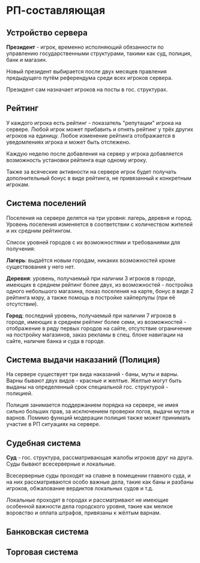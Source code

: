 # РП-составляющая

## Устройство сервера

**Президент** - игрок, временно исполняющий обязанности по управлению государственными структурами, такими как суд, полиция, банк и магазин. 

Новый президент выбирается после двух месяцев правления предыдущего путём референдума среди всех игроков сервера. 

Президент сам назначает игроков на посты в гос. структурах.

## Рейтинг

У каждого игрока есть рейтинг - показатель "репутации" игрока на сервере. Любой игрок может прибавить и отнять рейтинг у трёх других игроков на единицу. Любое изменение рейтинга отображается в уведомлениях игрока и может быть отслежено. 

Каждую неделю после добавления на сервер у игрока добавляется возможность установки рейтинга еще одному игроку. 

Также за всяческие активности на сервере игрок будет получать дополнительный бонус в виде рейтинга, не привязанный к конкретным игрокам.

## Система поселений

Поселения на сервере делятся на три уровня: лагерь, деревня и город. Уровень поселения изменяется в соответствии с количеством жителей и их средним рейтингом. 

Список уровней городов с их возможностями и требованиями для получения:

**Лагерь**: выдаётся новым городам, никаких возможностей кроме существования у него нет.

**Деревня**: уровень, получаемый при наличии 3 игроков в городе, имеющих в среднем рейтинг более двух, из возможностей - постройка одного небольшого магазина, показ поселения на карте, бонус в виде 2 рейтинга мэру, а также помощь в постройке хайперлупы (при её отсутствии). 

**Город**: последний уровень, получаемый при наличии 7 игроков в городе, имеющих в среднем рейтинг более семи, из возможностей - отображение в ряду первых городов на сайте, отсутствие ограничение на постройку магазинов, заказ рекламы в спец. блоке навигации на сайте, наличие банка и суда в городе.

## Система выдачи наказаний (Полиция)

На сервере существует три вида наказаний - баны, муты и варны. Варны бывают двух видов - красные и желтые. Желтые могут быть выданы на определенный срок специальной гос. структурой - полицией.

Полиция занимается поддержанием порядка на сервере, не имея сильно больших прав, за исключением проверки логов, выдачи мутов и варнов. Помимо функций модерации полиция также может принимать участие в РП ситуациях на сервере. 

## Судебная система

**Суд** - гос. структура, рассматривающая жалобы игроков друг на друга. Суды бывают всесерверные и локальные.

Всесерверные суды проходят на спавне в помещении главного суда, и на них рассматриваются особо важные дела, такие как баны и разбаны игроков, обжалование вердиктов локальных судов и т.д. 

Локальные проходят в городах и рассматривают не имеющие особенной важности дела городского уровня, такие как мелкое воровство и оплата штрафов, привязаны к жёлтым варнам.

## Банковская система



## Торговая система


